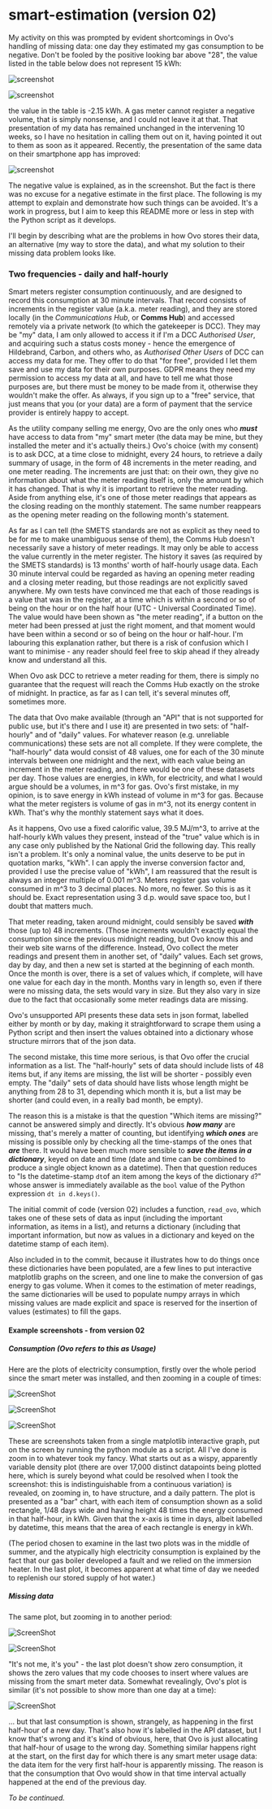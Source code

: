 # smart-estimation (version 02)

My activity on this was prompted by evident shortcomings in Ovo's handling of missing data: one day they estimated my gas consumption to be negative. Don't be fooled by the positive looking bar above "28", the value listed in the table below does not represent 15 kWh:

![screenshot](https://github.com/simonduane/smart-estimation/blob/main/image-20211005072716100.png)

![screenshot](https://github.com/simonduane/smart-estimation/blob/main/image-20211005072813219.png)

the value in the table is -2.15 kWh. A gas meter cannot register a negative volume, that is simply nonsense, and I could not leave it at that. That presentation of my data has remained unchanged in the intervening 10 weeks, so I have no hesitation in calling them out on it, having pointed it out to them as soon as it appeared. Recently, the presentation of the same data on their smartphone app has improved:

![screenshot](https://github.com/simonduane/smart-estimation/blob/main/Screenshot_20211005-073321.jpg)

The negative value is explained, as in the screenshot. But the fact is there was no excuse for a negative estimate in the first place. The following is my attempt to explain and demonstrate how such things can be avoided. It's a work in progress, but I aim to keep this README more or less in step with the Python script as it develops.

I'll begin by describing what are the problems in how Ovo stores their data, an alternative (my way to store the data), and what my solution to their missing data problem looks like.

### Two frequencies - daily and half-hourly

Smart meters register consumption continuously, and are designed to record this consumption at 30 minute intervals. That record consists of increments in the register value (a.k.a. meter reading), and they are stored locally (in the *Communications Hub*, or **Comms Hub**) and accessed remotely via a private network (to which the gatekeeper is DCC). They may be "my" data, I am only allowed to access it if I'm a DCC *Authorised User*, and acquiring such a status costs money - hence the emergence of Hildebrand, Carbon, and others who, as *Authorised Other Users* of DCC can access my data for me. They offer to do that "for free", provided I let them save and use my data for their own purposes. GDPR means they need my permission to access my data at all, and have to tell me what those purposes are, but there must be money to be made from it, otherwise they wouldn't make the offer. As always, if you sign up to a "free" service, that just means that you (or your data) are a form of payment that the service provider is entirely happy to accept.

As the utility company selling me energy, Ovo are the only ones who ***must*** have access to data from "my" smart meter (the data may be mine, but they installed the meter and it's actually theirs.) Ovo's choice (with my consent) is to ask DCC, at a time close to midnight, every 24 hours, to retrieve a daily summary of usage, in the form of 48 increments in the meter reading, and one meter reading. The increments are just that: on their own, they give no information about what the meter reading itself is, only the amount by which it has changed. That is why it is important to retrieve the meter reading. Aside from anything else, it's one of those meter readings that appears as the closing reading on the monthly statement. The same number reappears as the opening meter reading on the following month's statement.

As far as I can tell (the SMETS standards are not as explicit as they need to be for me to make unambiguous sense of them), the Comms Hub doesn't necessarily save a history of meter readings. It may only be able to access the value currently in the meter register. The history it saves (as required by the SMETS standards) is 13 months' worth of half-hourly usage data. Each 30 minute interval could be regarded as having an opening meter reading and a closing meter reading, but those readings are not explicitly saved anywhere. My own tests have convinced me that each of those readings is a value that was in the register, at a time which is within a second or so of being on the hour or on the half hour (UTC - Universal Coordinated Time). The value would have been shown as "the meter reading", if a button on the meter had been pressed at just the right moment, and that moment would have been within a second or so of being on the hour or half-hour. I'm labouring this explanation rather, but there is a risk of confusion which I want to minimise - any reader should feel free to skip ahead if they already know and understand all this.

When Ovo ask DCC to retrieve a meter reading for them, there is simply no guarantee that the request will reach the Comms Hub exactly on the stroke of midnight. In practice, as far as I can tell, it's several minutes off, sometimes more.

The data that Ovo make available (through an "API" that is not supported for public use, but it's there and I use it) are presented in two sets: of "half-hourly" and of "daily" values. For whatever reason (e.g. unreliable communications) these sets are not all complete. If they were complete, the "half-hourly" data would consist of 48 values, one for each of the 30 minute intervals between one midnight and the next, with each value being an increment in the meter reading, and there would be one of these datasets per day. Those values are energies, in kWh, for electricity, and what I would argue should be a volumes, in m^3 for gas. Ovo's first mistake, in my opinion, is to save energy in kWh instead of volume in m^3 for gas. Because what the meter registers is volume of gas in m^3, not its energy content in kWh. That's why the monthly statement says what it does.

As it happens, Ovo use a fixed calorific value, 39.5 MJ/m^3, to arrive at the half-hourly kWh values they present, instead of the "true" value which is in any case only published by the National Grid the following day. This really isn't a problem. It's only a nominal value, the units deserve to be put in quotation marks, "kWh". I can apply the inverse conversion factor and, provided I use the precise value of "kWh", I am reassured that the result is always an integer multiple of 0.001 m^3. Meters register gas volume consumed in m^3 to 3 decimal places. No more, no fewer. So this is as it should be. Exact representation using 3 d.p. would save space too, but I doubt that matters much.

That meter reading, taken around midnight, could sensibly be saved ***with*** those (up to) 48 increments. (Those increments wouldn't exactly equal the consumption since the previous midnight reading, but Ovo know this and their web site warns of the difference. Instead, Ovo collect the meter readings and present them in another set, of "daily" values. Each set grows, day by day, and then a new set is started at the beginning of each month. Once the month is over, there is a set of values which, if complete, will have one value for each day in the month. Months vary in length so, even if there were no missing data, the sets would vary in size. But they also vary in size due to the fact that occasionally some meter readings data are missing.

Ovo's unsupported API presents these data sets in json format, labelled either by month or by day, making it straightforward to scrape them using a Python script and then insert the values obtained into a dictionary whose structure mirrors that of the json data.

The second mistake, this time more serious, is that Ovo offer the crucial information as a list. The "half-hourly" sets of data should include lists of 48 items but, if any items are missing, the list will be shorter - possibly even empty. The "daily" sets of data should have lists whose length might be anything from 28 to 31, depending which month it is, but a list may be shorter (and could even, in a really bad month, be empty).

The reason this is a mistake is that the question "Which items are missing?" cannot be answered simply and directly. It's obvious ***how many*** are missing, that's merely a matter of counting, but identifying ***which ones*** are missing is possible only by checking all the time-stamps of the ones that ***are*** there. It would have been much more sensible to ***save the items in a dictionary***, keyed on date and time (date and time can be combined to produce a single object known as a datetime). Then that question reduces to "Is the datetime-stamp `dt`of an item among the keys of the dictionary `d`?" whose answer is immediately available as the `bool` value of the Python expression `dt in d.keys()`.

The initial commit of code (version 02) includes a function, `read_ovo`, which takes one of these sets of data as input (including the important information, as items in a list), and returns a dictionary (including that important information, but now as values in a dictionary and keyed on the datetime stamp of each item). 

Also included in to the commit, because it illustrates how to do things once these dictionaries have been populated, are a few lines to put interactive matplotlib graphs on the screen, and one line to make the conversion of gas energy to gas volume. When it comes to the estimation of meter readings, the same dictionaries will be used to populate numpy arrays in which missing values are made explicit and space is reserved for the insertion of values (estimates) to fill the gaps.

#### Example screenshots - from version 02

##### Consumption (Ovo refers to this as Usage)

Here are the plots of electricity consumption, firstly over the whole period since the smart meter was installed, and then zooming in a couple of times: 

![ScreenShot](https://github.com/simonduane/smart-estimation/blob/main/image-20211004215605014.png)

![ScreenShot](https://github.com/simonduane/smart-estimation/blob/main/image-20211004215735144.png)

![ScreenShot](https://github.com/simonduane/smart-estimation/blob/main/image-20211004215836690.png)

These are screenshots taken from a single matplotlib interactive graph, put on the screen by running the python module as a script. All I've done is zoom in to whatever took my fancy. What starts out as a wispy, apparently variable density plot (there are over 17,000 distinct datapoints being plotted here, which is surely beyond what could be resolved when I took the screenshot: this is indistinguishable from a continuous variation) is revealed, on zooming in, to have structure, and a daily pattern. The plot is presented as a "bar" chart, with each item of consumption shown as a solid rectangle, 1/48 days wide and having height 48 times the energy consumed in that half-hour, in kWh. Given that the x-axis is time in days, albeit labelled by datetime, this means that the area of each rectangle is energy in kWh.

(The period chosen to examine in the last two plots was in the middle of summer, and the atypically high electricity consumption is explained by the fact that our gas boiler developed a fault and we relied on the immersion heater. In the last plot, it becomes apparent at what time of day we needed to replenish our stored supply of hot water.)

##### Missing data

The same plot, but zooming in to another period:

![ScreenShot](https://github.com/simonduane/smart-estimation/blob/main/image-20211004222612196.png)

![ScreenShot](https://github.com/simonduane/smart-estimation/blob/main/image-20211004222743085.png)

"It's not me, it's you" - the last plot doesn't show zero consumption, it shows the zero values that my code chooses to insert where values are missing from the smart meter data. Somewhat revealingly, Ovo's plot is similar (it's not possible to show more than one day at a time):

![ScreenShot](https://github.com/simonduane/smart-estimation/blob/main/image-20211005091458181.png)

... but that last consumption is shown, strangely, as happening in the first half-hour of a new day. That's also how it's labelled in the API dataset, but I know that's wrong and it's kind of obvious, here, that Ovo is just allocating that half-hour of usage to the wrong day. Something similar happens right at the start, on the first day for which there is any smart meter usage data: the data item for the very first half-hour is apparently missing. The reason is that the consumption that Ovo would show in that time interval actually happened at the end of the previous day.



*To be continued.*

